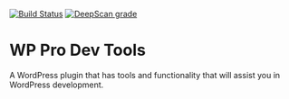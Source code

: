 [![Build Status](https://travis-ci.org/jawittdesigns/wp-cms-settings.svg?branch=master)](https://travis-ci.org/jawittdesigns/wp-pro-dev-tools)
[![DeepScan grade](https://deepscan.io/api/projects/2319/branches/13589/badge/grade.svg)](https://deepscan.io/dashboard#view=project&pid=2319&bid=13589)

# WP Pro Dev Tools
A WordPress plugin that has tools and functionality that will assist you in WordPress development.
